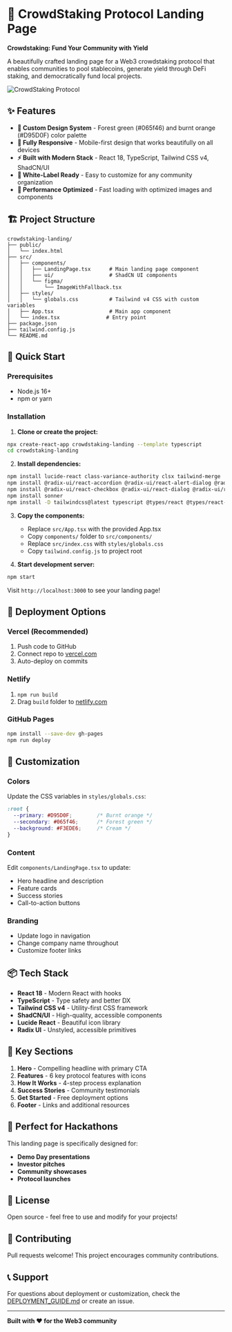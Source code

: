 # 🌱 CrowdStaking Protocol Landing Page

**Crowdstaking: Fund Your Community with Yield**

A beautifully crafted landing page for a Web3 crowdstaking protocol that enables communities to pool stablecoins, generate yield through DeFi staking, and democratically fund local projects.

![CrowdStaking Protocol](https://images.unsplash.com/photo-1639322537231-2f206e06af84?crop=entropy&cs=tinysrgb&fit=max&fm=jpg&ixid=M3w3Nzg4Nzd8MHwxfHNlYXJjaHwxfHxibG9ja2NoYWluJTIwY29tbXVuaXR5JTIwbmV0d29ya3xlbnwxfHx8fDE3NTUzMDI2NDN8MA&ixlib=rb-4.1.0&q=80&w=800)

## ✨ Features

- **🎨 Custom Design System** - Forest green (#065f46) and burnt orange (#D95D0F) color palette
- **📱 Fully Responsive** - Mobile-first design that works beautifully on all devices
- **⚡ Built with Modern Stack** - React 18, TypeScript, Tailwind CSS v4, ShadCN/UI
- **🔧 White-Label Ready** - Easy to customize for any community organization
- **🚀 Performance Optimized** - Fast loading with optimized images and components

## 🏗️ Project Structure

```
crowdstaking-landing/
├── public/
│   └── index.html
├── src/
│   ├── components/
│   │   ├── LandingPage.tsx      # Main landing page component
│   │   ├── ui/                  # ShadCN UI components
│   │   └── figma/
│   │       └── ImageWithFallback.tsx
│   ├── styles/
│   │   └── globals.css          # Tailwind v4 CSS with custom variables
│   ├── App.tsx                  # Main app component
│   └── index.tsx               # Entry point
├── package.json
├── tailwind.config.js
└── README.md
```

## 🚀 Quick Start

### Prerequisites
- Node.js 16+ 
- npm or yarn

### Installation

1. **Clone or create the project:**
```bash
npx create-react-app crowdstaking-landing --template typescript
cd crowdstaking-landing
```

2. **Install dependencies:**
```bash
npm install lucide-react class-variance-authority clsx tailwind-merge
npm install @radix-ui/react-accordion @radix-ui/react-alert-dialog @radix-ui/react-avatar
npm install @radix-ui/react-checkbox @radix-ui/react-dialog @radix-ui/react-dropdown-menu
npm install sonner
npm install -D tailwindcss@latest typescript @types/react @types/react-dom
```

3. **Copy the components:**
   - Replace `src/App.tsx` with the provided App.tsx
   - Copy `components/` folder to `src/components/`
   - Replace `src/index.css` with `styles/globals.css`
   - Copy `tailwind.config.js` to project root

4. **Start development server:**
```bash
npm start
```

Visit `http://localhost:3000` to see your landing page!

## 🎯 Deployment Options

### Vercel (Recommended)
1. Push code to GitHub
2. Connect repo to [vercel.com](https://vercel.com)
3. Auto-deploy on commits

### Netlify
1. `npm run build`
2. Drag `build` folder to [netlify.com](https://netlify.com)

### GitHub Pages
```bash
npm install --save-dev gh-pages
npm run deploy
```

## 🎨 Customization

### Colors
Update the CSS variables in `styles/globals.css`:
```css
:root {
  --primary: #D95D0F;        /* Burnt orange */
  --secondary: #065f46;      /* Forest green */
  --background: #F3EDE6;     /* Cream */
}
```

### Content
Edit `components/LandingPage.tsx` to update:
- Hero headline and description
- Feature cards
- Success stories
- Call-to-action buttons

### Branding
- Update logo in navigation
- Change company name throughout
- Customize footer links

## 📦 Tech Stack

- **React 18** - Modern React with hooks
- **TypeScript** - Type safety and better DX
- **Tailwind CSS v4** - Utility-first CSS framework
- **ShadCN/UI** - High-quality, accessible components
- **Lucide React** - Beautiful icon library
- **Radix UI** - Unstyled, accessible primitives

## 🌟 Key Sections

1. **Hero** - Compelling headline with primary CTA
2. **Features** - 6 key protocol features with icons
3. **How It Works** - 4-step process explanation
4. **Success Stories** - Community testimonials
5. **Get Started** - Free deployment options
6. **Footer** - Links and additional resources

## 🎯 Perfect for Hackathons

This landing page is specifically designed for:
- **Demo Day presentations**
- **Investor pitches**
- **Community showcases**
- **Protocol launches**

## 📄 License

Open source - feel free to use and modify for your projects!

## 🤝 Contributing

Pull requests welcome! This project encourages community contributions.

## 📞 Support

For questions about deployment or customization, check the [DEPLOYMENT_GUIDE.md](./DEPLOYMENT_GUIDE.md) or create an issue.

---

**Built with ❤️ for the Web3 community**